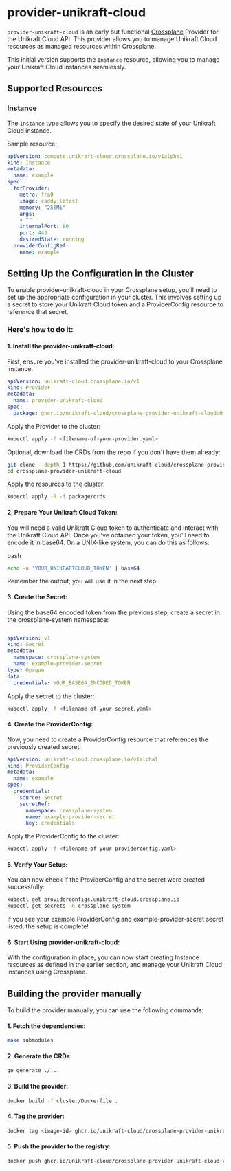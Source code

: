 # provider-unikraft-cloud

`provider-unikraft-cloud` is an early but functional [Crossplane](https://crossplane.io/) Provider for the Unikraft Cloud API. This provider allows you to manage Unikraft Cloud resources as managed resources within Crossplane.

This initial version supports the `Instance` resource, allowing you to manage your Unikraft Cloud instances seamlessly.

## Supported Resources

### Instance

The `Instance` type allows you to specify the desired state of your Unikraft Cloud instance.

Sample resource:

```yaml
apiVersion: compute.unikraft-cloud.crossplane.io/v1alpha1
kind: Instance
metadata:
  name: example
spec:
  forProvider:
    metro: fra0
    image: caddy:latest
    memory: "256Mi"
    args:
    - ""
    internalPort: 80
    port: 443
    desiredState: running
  providerConfigRef:
    name: example
```
## Setting Up the Configuration in the Cluster

To enable provider-unikraft-cloud in your Crossplane setup, you'll need to set up the appropriate configuration in your cluster. This involves setting up a secret to store your Unikraft Cloud token and a ProviderConfig resource to reference that secret.

### Here's how to do it:

#### 1. Install the provider-unikraft-cloud:

First, ensure you've installed the provider-unikraft-cloud to your Crossplane instance.

```yaml
apiVersion: unikraft-cloud.crossplane.io/v1
kind: Provider
metadata:
  name: provider-unikraft-cloud
spec:
  package: ghcr.io/unikraft-cloud/crossplane-provider-unikraft-cloud:0.3.0
```

Apply the Provider to the cluster:

```sh
kubectl apply -f <filename-of-your-provider.yaml>
```

Optional, download the CRDs from the repo if you don't have them already:
```sh
git clone --depth 1 https://github.com/unikraft-cloud/crossplane-provider-unikraft-cloud.git
cd crossplane-provider-unikraft-cloud
```

Apply the resources to the cluster:
```sh
kubectl apply -R -f package/crds
```


#### 2. Prepare Your Unikraft Cloud Token:

You will need a valid Unikraft Cloud token to authenticate and interact with the Unikraft Cloud API. Once you've obtained your token, you'll need to encode it in base64. On a UNIX-like system, you can do this as follows:

bash

```sh
echo -n 'YOUR_UNIKRAFTCLOUD_TOKEN' | base64
```

Remember the output; you will use it in the next step.

#### 3. Create the Secret:

Using the base64 encoded token from the previous step, create a secret in the crossplane-system namespace:

```yaml

apiVersion: v1
kind: Secret
metadata:
  namespace: crossplane-system
  name: example-provider-secret
type: Opaque
data:
  credentials: YOUR_BASE64_ENCODED_TOKEN
```

Apply the secret to the cluster:

```sh
kubectl apply -f <filename-of-your-secret.yaml>
```

#### 4. Create the ProviderConfig:

Now, you need to create a ProviderConfig resource that references the previously created secret:

```yaml
apiVersion: unikraft-cloud.crossplane.io/v1alpha1
kind: ProviderConfig
metadata:
  name: example
spec:
  credentials:
    source: Secret
    secretRef:
      namespace: crossplane-system
      name: example-provider-secret
      key: credentials
```
Apply the ProviderConfig to the cluster:

```sh
kubectl apply -f <filename-of-your-providerconfig.yaml>
```

#### 5. Verify Your Setup:

You can now check if the ProviderConfig and the secret were created successfully:

```sh
kubectl get providerconfigs.unikraft-cloud.crossplane.io
kubectl get secrets -n crossplane-system
```

If you see your example ProviderConfig and example-provider-secret secret listed, the setup is complete!

#### 6. Start Using provider-unikraft-cloud:

With the configuration in place, you can now start creating Instance resources as defined in the earlier section, and manage your Unikraft Cloud instances using Crossplane.

## Building the provider manually

To build the provider manually, you can use the following commands:

#### 1. Fetch the dependencies:
```sh
make submodules
```

#### 2. Generate the CRDs:
```sh
go generate ./...
```

#### 3. Build the provider:
```sh
docker build -f cluster/Dockerfile .
```

#### 4. Tag the provider:
```sh
docker tag <image-id> ghcr.io/unikraft-cloud/crossplane-provider-unikraft-cloud:VERSION
```

#### 5. Push the provider to the registry:
```sh
docker push ghcr.io/unikraft-cloud/crossplane-provider-unikraft-cloud:VERSION
```
